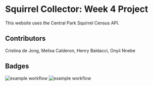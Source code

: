 # Squirrel Collector: Week 4 Project
This website uses the Central Park Squirrel Census API.

## Contributors
Cristina de Jong, Melisa Calderon, Henry Baldacci, Onyii Nnebe

## Badges
![example workflow](https://github.com/cdejong2/squirrel-project/actions/workflows/style.yaml/badge.svg)
![example workflow](https://github.com/cdejong2/squirrel-project/actions/workflows/test.yaml/badge.svg)
